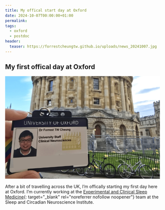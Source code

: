 ```yaml
---
title: My offical start day at Oxford
date: 2024-10-07T00:00:00+01:00
permalink:
tags:
  - oxford
  - postdoc
header:
  teaser: https://forrestcheungtw.github.io/uploads/news_20241007.jpg
---
```

## My first offical day at Oxford

![](/uploads/news_20241007.jpg)

After a bit of travelling across the UK, I’m offically starting my first day here at Oxford. I’m currently working at the [Experimental and Clinical Sleep Medicine](https://www.ndcn.ox.ac.uk/research/experimental-and-clinical-sleep-medicine-group){: target="_blank" rel="noreferrer nofollow noopener"} team at the Sleep and Circadian Neuroscience Institute.